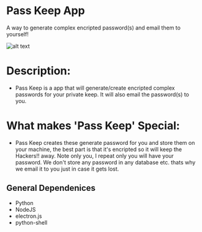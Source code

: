 # Pass Keep App
A way to generate complex encripted password(s) and email them to yourself!




![alt text](https://cmj-co.s3.amazonaws.com/pass-keep-screenshot.png)




# Description:
- Pass Keep is a app that will generate/create encripted complex passwords for your private keep. It will also email 
the password(s) to you.

# What makes 'Pass Keep' Special:
- Pass Keep creates these generate password for you and store them on your machine, the best part is that it's encripted
so it will keep the Hackers!! away. Note only you, I repeat only you will have your password. We don't store any password
in any database etc. thats why we email it to you just in case it gets lost.

## General Dependenices
  * Python
  * NodeJS
  * electron.js
  * python-shell
 

